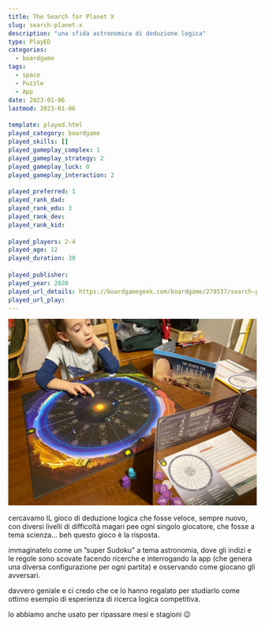 ```yaml
---
title: The Search for Planet X
slug: search-planet-x
description: "una sfida astronomica di deduzione logica"
type: PlayED
categories:
  - boardgame
tags:
  - space
  - Puzzle
  - App
date: 2023-01-06
lastmod: 2023-01-06

template: played.html
played_category: boardgame
played_skills: []
played_gameplay_complex: 1
played_gameplay_strategy: 2
played_gameplay_luck: 0
played_gameplay_interaction: 2

played_preferred: 1
played_rank_dad: 
played_rank_edu: 3
played_rank_dev: 
played_rank_kid: 

played_players: 2-4
played_age: 12
played_duration: 30

played_publisher: 
played_year: 2020
played_url_details: https://boardgamegeek.com/boardgame/279537/search-planet-x
played_url_play: 
---
```


![](../../assets/img/played/boardgame/search-planet-x.webp)

cercavamo IL gioco di deduzione logica che fosse veloce, sempre nuovo, con diversi livelli di difficoltà magari pee ogni singolo giocatore, che fosse a tema scienza… beh questo gioco è la risposta.

immaginatelo come un ”super Sudoku” a tema astronomia, dove gli indizi e le regole sono scovate facendo ricerche e interrogando la app (che genera una diversa configurazione per ogni partita) e osservando come giocano gli avversari.

davvero geniale e ci credo che ce lo hanno regalato per studiarlo come ottimo esempio di esperienza di ricerca logica competitiva.

lo abbiamo anche usato per ripassare mesi e stagioni 😉
